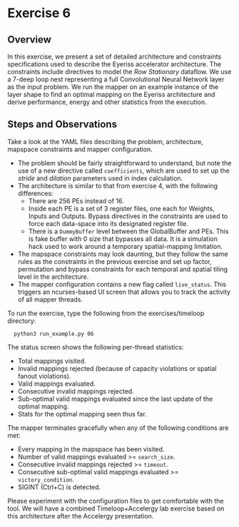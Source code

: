 Exercise 6
==========

## Overview

In this exercise, we present a set of detailed architecture and constraints specifications used to describe the Eyeriss accelerator architecture. The constraints include directives to model the _Row Stationary_ dataflow. We use a 7-deep loop nest representing a full Convolutional Neural Network layer as the input problem. We run the mapper on an example instance of the layer shape to find an optimal mapping on the Eyeriss architecture and derive performance, energy and other statistics from the execution.

## Steps and Observations

Take a look at the YAML files describing the problem, architecture, mapspace constraints and mapper configuration.
* The problem should be fairly straightforward to understand, but note the use of a new directive called `coefficients`, which are used to set up the _stride_ and _dilation_ parameters used in index calculation.
* The architecture is similar to that from exercise 4, with the following differences:
  * There are 256 PEs instead of 16.
  * Inside each PE is a set of 3 register files, one each for Weights, Inputs and Outputs. Bypass directives in the constraints are used to force each data-space into its designated register file.
  * There is a `DummyBuffer` level between the GlobalBuffer and PEs. This is fake buffer with 0 size that bypasses all data. It is a simulation hack used to work around a temporary spatial-mapping limitation.
* The mapspace constraints may look daunting, but they follow the same rules as the constraints in the previous exercise and set up factor, permutation and bypass constraints for each temporal and spatial tiling level in the architecture.
* The mapper configuration contains a new flag called `live_status`. This triggers an ncurses-based UI screen that allows you to track the activity of all mapper threads.

To run the exercise, type the following from the exercises/timeloop directory:
```
  python3 run_example.py 06
```

The status screen shows the following per-thread statistics:
* Total mappings visited.
* Invalid mappings rejected (because of capacity violations or spatial fanout violations).
* Valid mappings evaluated.
* Consecutive invalid mappings rejected.
* Sub-optimal valid mappings evaluated since the last update of the optimal mapping.
* Stats for the optimal mapping seen thus far.

The mapper terminates gracefully when any of the following conditions are met:
* Every mapping in the mapspace has been visited.
* Number of valid mappings evaluated >= `search_size`.
* Consecutive invalid mappings rejected >= `timeout`.
* Consecutive sub-optimal valid mappings evaluated >= `victory_condition`.
* SIGINT (Ctrl+C) is detected.

Please experiment with the configuration files to get comfortable with the tool. We will have a combined Timeloop+Accelergy lab exercise based on this architecture after the Accelergy presentation.
